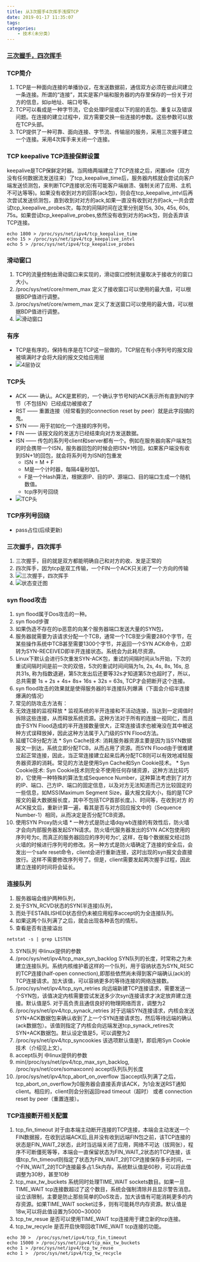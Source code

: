 ```yaml
---
title: 从3次握手4次挥手浅探TCP
date: 2019-01-17 11:35:07
tags:
categories:
    - 技术(未分类)
---
```

### [三次握手，四次挥手](https://mp.weixin.qq.com/s/YTtvp6gEXesM0WiuTGDW2Q)
### TCP简介
1. TCP是一种面向连接的单播协议，在发送数据前，通信双方必须在彼此间建立一条连接。所谓的“连接”，其实是客户端和服务器的内存里保存的一份关于对方的信息，如ip地址、端口号等。
2. TCP可以看成是一种字节流，它会处理IP层或以下的层的丢包、重复以及错误问题。在连接的建立过程中，双方需要交换一些连接的参数。这些参数可以放在TCP头部。
3. TCP提供了一种可靠、面向连接、字节流、传输层的服务，采用三次握手建立一个连接。采用4次挥手来关闭一个连接。

### TCP keepalive TCP连接保鲜设置
keepalive是TCP保鲜定时器。当网络两端建立了TCP连接之后，闲置idle（双方没有任何数据流发送往来）了tcp_keepalive_time后，服务器内核就会尝试向客户端发送侦测包，来判断TCP连接状况(有可能客户端崩溃、强制关闭了应用、主机不可达等等)。如果没有收到对方的回答(ack包)，则会在tcp_keepalive_intvl后再次尝试发送侦测包，直到收到对对方的ack,如果一直没有收到对方的ack,一共会尝试tcp_keepalive_probes次，每次的间隔时间在这里分别是15s, 30s, 45s, 60s, 75s。如果尝试tcp_keepalive_probes,依然没有收到对方的ack包，则会丢弃该TCP连接。
```
echo 1800 > /proc/sys/net/ipv4/tcp_keepalive_time
echo 15 > /proc/sys/net/ipv4/tcp_keepalive_intvl
echo 5 > /proc/sys/net/ipv4/tcp_keepalive_probes
```

### 滑动窗口
1. TCP的流量控制由滑动窗口来实现的，滑动窗口控制流量取决于接收方的窗口大小。
2. /proc/sys/net/core/rmem_max 定义了接收窗口可以使用的最大值，可以根据BDP值进行调整。
3. /proc/sys/net/core/wmem_max 定义了发送窗口可以使用的最大值，可以根据BDP值进行调整。
4. ![滑动窗口](TCP/滑动窗口.jpg)

### 有序
* TCP是有序的，保持有序是在TCP这一层做的，TCP层在有小序列号的报文段被填满时才会将大段的报文交给应用层
* ![4层协议](TCP/4层协议.png)

### TCP头
* ACK —— 确认。ACK是累积的，一个确认字节号N的ACK表示所有直到N的字节（不包括N）已经成功被接收了
* RST —— 重置连接（经常看到的connection reset by peer）就是此字段搞的鬼。
* SYN —— 用于初如化一个连接的序列号。
* FIN —— 该报文段的发送方已经结束向对方发送数据。
* ISN —— 传包的系列号client和server都有一个。例如在服务器向客户端发包的时会携带一个ISN，服务器回包的时候会把ISN+1传回，如果客户端没有收到ISN+1的回包，就会将系列号为ISN的包重发
    * ISN = M + F
    * M是一个计时器，每隔4毫秒加1。
    * F是一个Hash算法，根据源IP、目的IP、源端口、目的端口生成一个随机数值。
    * tcp序列号回绕
* ![TCP头](TCP/TCP头.jpg)

### TCP序列号回绕
* pass占位(后续更新)

### 三次握手，四次挥手
1. 三次握手，目的就是双方都能明确自己和对方的收、发是正常的
2. 四次挥手，因为tcp是双工传输，一个FIN一个ACK只关闭了一个方向的传输
3. ![三次握手，四次挥手](TCP/三次握手四次挥手.jpg)
4. ![状态变迁图](TCP/状态变更.jpg)

### syn flood攻击
1. syn flood属于Dos攻击的一种。
2. syn flood步骤
  1. 如果伪造不存在的ip恶意的向某个服务器端口发送大量的SYN包，
  2. 服务器就需要为该请求分配一个TCB，通常一个TCB至少需要280个字节，在某些操作系统中TCB甚至需要1300个字节，并返回一个SYN ACK命令，立即转为SYN-RECEIVED即半开连接状态。系统会为此耗尽资源。
  3. Linux下默认会进行5次重发SYN-ACK包，重试的间隔时间从1s开始，下次的重试间隔时间是前一次的双倍，5次的重试时间间隔为1s, 2s, 4s, 8s, 16s, 总共31s, 称为指数退避，第5次发出后还要等32s才知道第5次也超时了，所以，总共需要 1s + 2s + 4s+ 8s+ 16s + 32s = 63s, TCP才会把断开这个连接。
3. syn flood攻击的效果就是使得服务器的半连接队列爆满（下面会介绍半连接爆满的情况）
4. 常见的防攻击方法有：
  1. 无效连接的监视释放
    * 监视系统的半开连接和不活动连接，当达到一定阈值时拆除这些连接，从而释放系统资源。这种方法对于所有的连接一视同仁，而且由于SYN Flood造成的半开连接数量很大，正常连接请求也被淹没在其中被这种方式误释放掉，因此这种方法属于入门级的SYN Flood方法。
  2. 延缓TCB分配方法
    * Syn Cache技术: 消耗服务器资源主要是因为当SYN数据报文一到达，系统立即分配TCB，从而占用了资源。而SYN Flood由于很难建立起正常连接，因此，当正常连接建立起来后再分配TCB则可以有效地减轻服务器资源的消耗。常见的方法是使用Syn Cache和Syn Cookie技术。
    * Syn Cookie技术: Syn Cookie技术则完全不使用任何存储资源，这种方法比较巧妙，它使用一种特殊的算法生成Sequence Number，这种算法考虑到了对方的IP、端口、己方IP、端口的固定信息，以及对方无法知道而己方比较固定的一些信息，如MSS(Maximum Segment Size，最大报文段大小，指的是TCP报文的最大数据报长度，其中不包括TCP首部长度。)、时间等，在收到对方 的ACK报文后，重新计算一遍，看其是否与对方回应报文中的（Sequence Number-1）相同，从而决定是否分配TCB资源。
  3. 使用SYN Proxy防火墙
    * 一种方式是防止墙dqywb连接的有效性后，防火墙才会向内部服务器发起SYN请求。防火墙代服务器发出的SYN ACK包使用的序列号为c, 而真正的服务器回应的序列号为c', 这样，在每个数据报文经过防火墙的时候进行序列号的修改。另一种方式是防火墙确定了连接的安全后，会发出一个safe reset命令，client会进行重新连接，这时出现的syn报文会直接放行。这样不需要修改序列号了。但是，client需要发起两次握手过程，因此建立连接的时间将会延长。

### 连接队列
1. 服务器端会维护两种队列，
  1. 处于SYN_RCVD状态的SYN(半连接)队列，
  2. 而处于ESTABLISHED状态但仍未被应用程序accept的为全连接队列。
  3. 如果这两个队列满了之后，就会出现各种丢包的情形。
2. 查看是否有连接溢出
```
netstat -s | grep LISTEN
```
3. SYN队列 中linux提供的参数
  1. /proc/sys/net/ipv4/tcp_max_syn_backlog SYN队列的长度，时常称之为未建立连接队列。系统内核维护着这样的一个队列，用于容纳状态为SYN_RESC的TCP连接(half-open connection),即那些依然尚未得到客户端确认(ack)的TCP连接请求。加大该值，可以容纳更多的等待连接的网络连接数。
  2. /proc/sys/net/ipv4/tcp_syn_retries 向远端新建TCP连接请求，需要发送一个SYN包，该值决定内核需要尝试发送多少次syn连接请求才决定放弃建立连接。默认值是5. 对于高负责且通信良好的物理网络而言，调整为2
  3. /proc/sys/net/ipv4/tcp_synack_retries 对于远端SYN连接请求，内核会发送SYN+ACK数据包来确认收到了上一个SYN连接请求包，然后等待远端的确认(ack数据包）。该值则指定了内核会向远端发送tcp_synack_retires次SYN+ACK数据包。默认设定值是5，可以调整为2
  4. /proc/sys/net/ipv4/tcp_syncookies 该选项默认值是1，即启用Syn Cookie技术（介绍见上文）。
4. accept队列 中linux提供的参数
  1. min(/proc/sys/net/ipv4/tcp_max_syn_backlog, /proc/sys/net/core/somaxconn) accept队列队列长度
  2. /proc/sys/net/ipv4/tcp_abort_on_overflow 当accept队列满了之后，tcp_abort_on_overflow为0服务器会直接丢弃该ACK，为1会发送RST通知client。相应的，client则会分别返回read timeout（超时） 或者 connection reset by peer（重置连接）。

### TCP连接断开相关配置
1. tcp_fin_timeout 对于由本端主动断开连接的TCP连接，本端会主动发送一个FIN数据报，在收到远端ACK后,且并没有收到远端FIN包之前，该TCP连接的状态是FIN_WAIT_2状态，此时当远端关闭了应用，网络不可达（拔网张），程序不可断僵死等等，本端会一直保留状态为FIN_WAIT_2状态的TCP连接，该值tcp_fin_timeout则指定了状态为FIN_WAIT_2的TCP连接保存多长时间，一个FIN_WAIT_2的TCP连接最多占1.5k内存。系统默认值是60秒，可以将此值调整为30秒，甚至10秒
2. tcp_max_tw_buckets 系统同时处理TIME_WAIT sockets数目。如果一旦TIME_WAIT tcp连接数超过了这个数目，系统会强制清除并且显示警告消息。设立该限制，主要是防止那些简单的DoS攻击，加大该值有可能消耗更多的内存资源。如果TIME_WAIT socket过多，则有可能耗尽内存资源。默认值是18w,可以将此值设置为5000~30000
3. tcp_tw_resue 是否可以使用TIME_WAIT tcp连接用于建立新的tcp连接。
4. tcp_tw_recycle 是否开启快带回收TIME_WAIT tcp连接的功能。
```
echo 30 >  /proc/sys/net/ipv4/tcp_fin_timeout
echo 15000 > /proc/sys/net/ipv4/tcp_max_tw_buckets
echo 1 > /proc/sys/net/ipv4/tcp_tw_reuse
echo 1 >  /proc/sys/net/ipv4/tcp_tw_recycle
```
